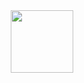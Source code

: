 <div id="header" align="center">
  <img src="https://i.pinimg.com/originals/8d/c7/53/8dc753d4c9620ec0fce4ee43ed54d7c3.gif" width="100"/>
</div>
